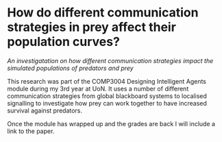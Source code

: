 # How do different communication strategies in prey affect their population curves?

*An investigatation on how different communication strategies impact the simulated populations of predators and prey*

This research was part of the COMP3004 Designing Intelligent Agents module during my 3rd year at UoN. It uses a number of different communication strategies from global blackboard systems to localised signalling to investigate how prey can work together to have increased survival against predators.

Once the module has wrapped up and the grades are back I will include a link to the paper.